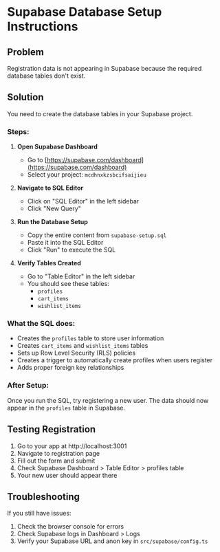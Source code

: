 # Supabase Database Setup Instructions

## Problem
Registration data is not appearing in Supabase because the required database tables don't exist.

## Solution
You need to create the database tables in your Supabase project.

### Steps:

1. **Open Supabase Dashboard**
   - Go to [https://supabase.com/dashboard](https://supabase.com/dashboard)
   - Select your project: `mcdhnxkzsbcifsaijieu`

2. **Navigate to SQL Editor**
   - Click on "SQL Editor" in the left sidebar
   - Click "New Query"

3. **Run the Database Setup**
   - Copy the entire content from `supabase-setup.sql`
   - Paste it into the SQL Editor
   - Click "Run" to execute the SQL

4. **Verify Tables Created**
   - Go to "Table Editor" in the left sidebar
   - You should see these tables:
     - `profiles`
     - `cart_items` 
     - `wishlist_items`

### What the SQL does:
- Creates the `profiles` table to store user information
- Creates `cart_items` and `wishlist_items` tables
- Sets up Row Level Security (RLS) policies
- Creates a trigger to automatically create profiles when users register
- Adds proper foreign key relationships

### After Setup:
Once you run the SQL, try registering a new user. The data should now appear in the `profiles` table in Supabase.

## Testing Registration
1. Go to your app at http://localhost:3001
2. Navigate to registration page
3. Fill out the form and submit
4. Check Supabase Dashboard > Table Editor > profiles table
5. Your new user should appear there

## Troubleshooting
If you still have issues:
1. Check the browser console for errors
2. Check Supabase logs in Dashboard > Logs
3. Verify your Supabase URL and anon key in `src/supabase/config.ts`
